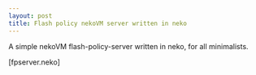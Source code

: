 ```yaml
---
layout: post
title: Flash policy nekoVM server written in neko
---
```

A simple nekoVM flash-policy-server written in neko, for all minimalists.

[fpserver.neko]
